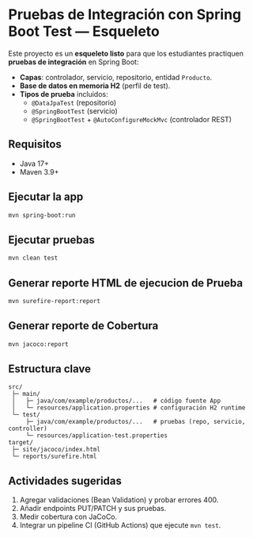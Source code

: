 # Pruebas de Integración con Spring Boot Test — Esqueleto

Este proyecto es un **esqueleto listo** para que los estudiantes practiquen **pruebas de integración** en Spring Boot:
- **Capas**: controlador, servicio, repositorio, entidad `Producto`.
- **Base de datos en memoria H2** (perfil de test).
- **Tipos de prueba** incluidos:
  - `@DataJpaTest` (repositorio)
  - `@SpringBootTest` (servicio)
  - `@SpringBootTest` + `@AutoConfigureMockMvc` (controlador REST)

## Requisitos
- Java 17+
- Maven 3.9+

## Ejecutar la app
```bash
mvn spring-boot:run
```

## Ejecutar pruebas
```bash
mvn clean test
```

## Generar reporte HTML de ejecucion de Prueba 
```bash
mvn surefire-report:report
```

## Generar reporte de Cobertura
```bash
mvn jacoco:report
```

## Estructura clave
```
src/
 ├─ main/
 │   ├─ java/com/example/productos/...   # código fuente App
 │   └─ resources/application.properties # configuración H2 runtime
 └─ test/
     ├─ java/com/example/productos/...   # pruebas (repo, servicio, controller)
     └─ resources/application-test.properties
target/
 ├─ site/jacoco/index.html
 └─ reports/surefire.html
```

## Actividades sugeridas
1. Agregar validaciones (Bean Validation) y probar errores 400.
2. Añadir endpoints PUT/PATCH y sus pruebas.
3. Medir cobertura con JaCoCo.
4. Integrar un pipeline CI (GitHub Actions) que ejecute `mvn test`.
